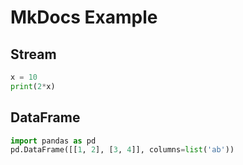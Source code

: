 # MkDocs Example

## Stream

```python
x = 10
print(2*x)
```

<!-- ```julia
x = 31
println(3x)
``` -->

## DataFrame

```python
import pandas as pd
pd.DataFrame([[1, 2], [3, 4]], columns=list('ab'))
```
